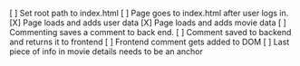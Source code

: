 [ ] Set root path to index.html
    [ ] Page goes to index.html after user logs in.
[X] Page loads and adds user data
[X] Page loads and adds movie data
[ ] Commenting saves a comment to back end.
[ ] Comment saved to backend and returns it to frontend
[ ] Frontend comment gets added to DOM
[ ] Last piece of info in movie details needs to be an anchor



